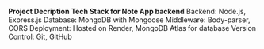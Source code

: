 **Project Decription**
**Tech Stack for Note App backend**
Backend: Node.js, Express.js
Database: MongoDB with Mongoose
Middleware: Body-parser, CORS
Deployment: Hosted on Render, MongoDB Atlas for database
Version Control: Git, GitHub
